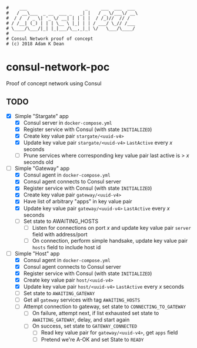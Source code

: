 ```
#    ___                      _     ___  ___  ___
#   / __\___  _ __  ___ _   _| |   / _ \/___\/ __\
#  / /  / _ \| '_ \/ __| | | | |  / /_)//  // /
# / /__| (_) | | | \__ \ |_| | | / ___/ \_// /___
# \____/\___/|_| |_|___/\__,_|_| \/   \___/\____/
#
# Consul Network proof of concept
# (c) 2018 Adam K Dean
```

# consul-network-poc

Proof of concept network using Consul

## TODO

- [x] Simple "Stargate" app
  - [x] Consul server in `docker-compose.yml`
  - [x] Register service with Consul (with state `INITIALIZED`)
  - [x] Create key value pair `stargate/<uuid-v4>`
  - [x] Update key value pair `stargate/<uuid-v4>` `LastActive` every _x_ seconds
  - [ ] Prune services where corresponding key value pair last active is > _x_ seconds old

- [ ] Simple "Gateway" app
  - [x] Consul agent in `docker-compose.yml`
  - [x] Consul agent connects to Consul server
  - [x] Register service with Consul (with state `INITIALIZED`)
  - [x] Create key value pair `gateway/<uuid-v4>`
  - [x] Have list of arbitrary "apps" in key value pair
  - [x] Update key value pair `gateway/<uuid-v4>` `LastActive` every _x_ seconds
  - [ ] Set state to AWAITING_HOSTS
    - [ ] Listen for connections on port _x_ and update key value pair `server` field with address/port
    - [ ] On connection, perform simple handsake, update key value pair `hosts` field to include host id

- [ ] Simple "Host" app
  - [x] Consul agent in `docker-compose.yml`
  - [x] Consul agent connects to Consul server
  - [x] Register service with Consul (with state `INITIALIZED`)
  - [x] Create key value pair `host/<uuid-v4>`
  - [x] Update key value pair `host/<uuid-v4>` `LastActive` every _x_ seconds
  - [ ] Set state to `AWAITING_GATEWAY`
  - [ ] Get all `gateway` services with tag `AWAITING_HOSTS`
  - [ ] Attempt connection to gateway, set state to `CONNECTING_TO_GATEWAY`
    - [ ] On failure, attempt next, if list exhausted set state to `AWAITING_GATEWAY`, delay, and start again
    - [ ] On success, set state to `GATEWAY_CONNECTED`
      - [ ] Read key value pair for `gateway/<uuid-v4>`, get `apps` field
      - [ ] Pretend we're A-OK and set State to `READY`
